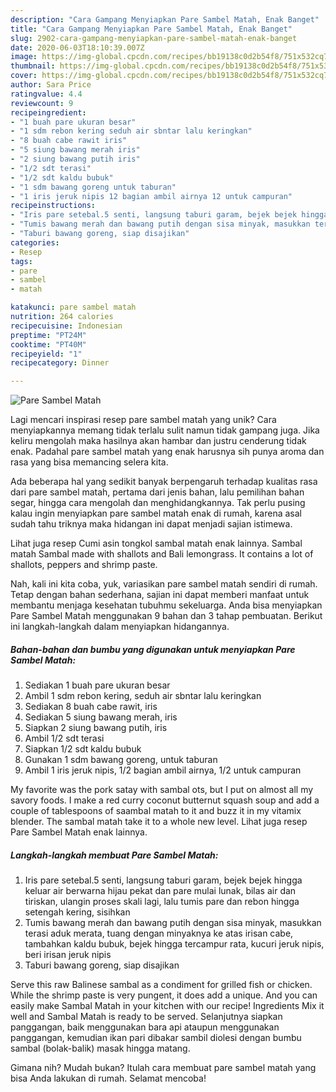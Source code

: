 ```yaml
---
description: "Cara Gampang Menyiapkan Pare Sambel Matah, Enak Banget"
title: "Cara Gampang Menyiapkan Pare Sambel Matah, Enak Banget"
slug: 2902-cara-gampang-menyiapkan-pare-sambel-matah-enak-banget
date: 2020-06-03T18:10:39.007Z
image: https://img-global.cpcdn.com/recipes/bb19138c0d2b54f8/751x532cq70/pare-sambel-matah-foto-resep-utama.jpg
thumbnail: https://img-global.cpcdn.com/recipes/bb19138c0d2b54f8/751x532cq70/pare-sambel-matah-foto-resep-utama.jpg
cover: https://img-global.cpcdn.com/recipes/bb19138c0d2b54f8/751x532cq70/pare-sambel-matah-foto-resep-utama.jpg
author: Sara Price
ratingvalue: 4.4
reviewcount: 9
recipeingredient:
- "1 buah pare ukuran besar"
- "1 sdm rebon kering seduh air sbntar lalu keringkan"
- "8 buah cabe rawit iris"
- "5 siung bawang merah iris"
- "2 siung bawang putih iris"
- "1/2 sdt terasi"
- "1/2 sdt kaldu bubuk"
- "1 sdm bawang goreng untuk taburan"
- "1 iris jeruk nipis 12 bagian ambil airnya 12 untuk campuran"
recipeinstructions:
- "Iris pare setebal.5 senti, langsung taburi garam, bejek bejek hingga keluar air berwarna hijau pekat dan pare mulai lunak, bilas air dan tiriskan, ulangin proses skali lagi, lalu tumis pare dan rebon hingga setengah kering, sisihkan"
- "Tumis bawang merah dan bawang putih dengan sisa minyak, masukkan terasi aduk merata, tuang dengan minyaknya ke atas irisan cabe, tambahkan kaldu bubuk, bejek hingga tercampur rata, kucuri jeruk nipis, beri irisan jeruk nipis"
- "Taburi bawang goreng, siap disajikan"
categories:
- Resep
tags:
- pare
- sambel
- matah

katakunci: pare sambel matah 
nutrition: 264 calories
recipecuisine: Indonesian
preptime: "PT24M"
cooktime: "PT40M"
recipeyield: "1"
recipecategory: Dinner

---
```



![Pare Sambel Matah](https://img-global.cpcdn.com/recipes/bb19138c0d2b54f8/751x532cq70/pare-sambel-matah-foto-resep-utama.jpg)

Lagi mencari inspirasi resep pare sambel matah yang unik? Cara menyiapkannya memang tidak terlalu sulit namun tidak gampang juga. Jika keliru mengolah maka hasilnya akan hambar dan justru cenderung tidak enak. Padahal pare sambel matah yang enak harusnya sih punya aroma dan rasa yang bisa memancing selera kita.

Ada beberapa hal yang sedikit banyak berpengaruh terhadap kualitas rasa dari pare sambel matah, pertama dari jenis bahan, lalu pemilihan bahan segar, hingga cara mengolah dan menghidangkannya. Tak perlu pusing kalau ingin menyiapkan pare sambel matah enak di rumah, karena asal sudah tahu triknya maka hidangan ini dapat menjadi sajian istimewa.

Lihat juga resep Cumi asin tongkol sambal matah enak lainnya. Sambal matah Sambal made with shallots and Bali lemongrass. It contains a lot of shallots, peppers and shrimp paste.


Nah, kali ini kita coba, yuk, variasikan pare sambel matah sendiri di rumah. Tetap dengan bahan sederhana, sajian ini dapat memberi manfaat untuk membantu menjaga kesehatan tubuhmu sekeluarga. Anda bisa menyiapkan Pare Sambel Matah menggunakan 9 bahan dan 3 tahap pembuatan. Berikut ini langkah-langkah dalam menyiapkan hidangannya.

<!--inarticleads1-->

##### Bahan-bahan dan bumbu yang digunakan untuk menyiapkan Pare Sambel Matah:

1. Sediakan 1 buah pare ukuran besar
1. Ambil 1 sdm rebon kering, seduh air sbntar lalu keringkan
1. Sediakan 8 buah cabe rawit, iris
1. Sediakan 5 siung bawang merah, iris
1. Siapkan 2 siung bawang putih, iris
1. Ambil 1/2 sdt terasi
1. Siapkan 1/2 sdt kaldu bubuk
1. Gunakan 1 sdm bawang goreng, untuk taburan
1. Ambil 1 iris jeruk nipis, 1/2 bagian ambil airnya, 1/2 untuk campuran


My favorite was the pork satay with sambal ots, but I put on almost all my savory foods. I make a red curry coconut butternut squash soup and add a couple of tablespoons of saambal matah to it and buzz it in my vitamix blender. The sambal matah take it to a whole new level. Lihat juga resep Pare Sambel Matah enak lainnya. 

<!--inarticleads2-->

##### Langkah-langkah membuat Pare Sambel Matah:

1. Iris pare setebal.5 senti, langsung taburi garam, bejek bejek hingga keluar air berwarna hijau pekat dan pare mulai lunak, bilas air dan tiriskan, ulangin proses skali lagi, lalu tumis pare dan rebon hingga setengah kering, sisihkan
1. Tumis bawang merah dan bawang putih dengan sisa minyak, masukkan terasi aduk merata, tuang dengan minyaknya ke atas irisan cabe, tambahkan kaldu bubuk, bejek hingga tercampur rata, kucuri jeruk nipis, beri irisan jeruk nipis
1. Taburi bawang goreng, siap disajikan


Serve this raw Balinese sambal as a condiment for grilled fish or chicken. While the shrimp paste is very pungent, it does add a unique. And you can easily make Sambal Matah in your kitchen with our recipe! Ingredients Mix it well and Sambal Matah is ready to be served. Selanjutnya siapkan panggangan, baik menggunakan bara api ataupun menggunakan panggangan, kemudian ikan pari dibakar sambil diolesi dengan bumbu sambal (bolak-balik) masak hingga matang. 

Gimana nih? Mudah bukan? Itulah cara membuat pare sambel matah yang bisa Anda lakukan di rumah. Selamat mencoba!
